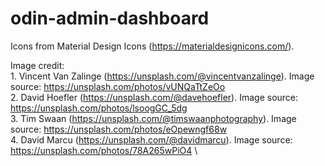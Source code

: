 # odin-admin-dashboard

Icons from Material Design Icons (https://materialdesignicons.com/).

Image credit:\
    1. Vincent Van Zalinge (https://unsplash.com/@vincentvanzalinge). Image source: https://unsplash.com/photos/vUNQaTtZeOo \
    2. David Hoefler (https://unsplash.com/@davehoefler). Image source: https://unsplash.com/photos/lsoogGC_5dg \
    3. Tim Swaan (https://unsplash.com/@timswaanphotography). Image source: https://unsplash.com/photos/eOpewngf68w \
    4. David Marcu (https://unsplash.com/@davidmarcu). Image source: https://unsplash.com/photos/78A265wPiO4 \
